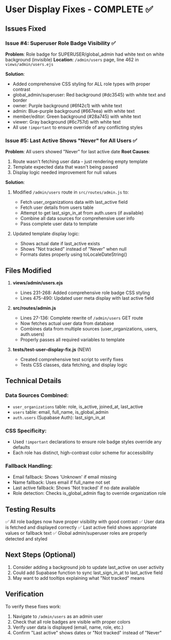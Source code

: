 # User Display Fixes - COMPLETE ✅

## Issues Fixed

### Issue #4: Superuser Role Badge Visibility ✅
**Problem**: Role badge for SUPERUSER/global_admin had white text on white background (invisible)
**Location**: `/admin/users` page, line 462 in `views/admin/users.ejs`

**Solution**:
- Added comprehensive CSS styling for ALL role types with proper contrast
- global_admin/superuser: Red background (#dc3545) with white text and border
- owner: Purple background (#6f42c1) with white text
- admin: Blue-purple background (#667eea) with white text
- member/editor: Green background (#28a745) with white text
- viewer: Gray background (#6c757d) with white text
- All use `!important` to ensure override of any conflicting styles

### Issue #5: Last Active Shows "Never" for All Users ✅
**Problem**: All users showed "Never" for last active date
**Root Causes**:
1. Route wasn't fetching user data - just rendering empty template
2. Template expected data that wasn't being passed
3. Display logic needed improvement for null values

**Solution**:
1. Modified `/admin/users` route in `src/routes/admin.js` to:
   - Fetch user_organizations data with last_active field
   - Fetch user details from users table
   - Attempt to get last_sign_in_at from auth.users (if available)
   - Combine all data sources for comprehensive user info
   - Pass complete user data to template

2. Updated template display logic:
   - Shows actual date if last_active exists
   - Shows "Not tracked" instead of "Never" when null
   - Formats dates properly using toLocaleDateString()

## Files Modified

1. **views/admin/users.ejs**
   - Lines 231-268: Added comprehensive role badge CSS styling
   - Lines 475-490: Updated user meta display with last active field

2. **src/routes/admin.js**
   - Lines 27-136: Complete rewrite of `/admin/users` GET route
   - Now fetches actual user data from database
   - Combines data from multiple sources (user_organizations, users, auth.users)
   - Properly passes all required variables to template

3. **tests/test-user-display-fix.js** (NEW)
   - Created comprehensive test script to verify fixes
   - Tests CSS classes, data fetching, and display logic

## Technical Details

### Data Sources Combined:
- `user_organizations` table: role, is_active, joined_at, last_active
- `users` table: email, full_name, is_global_admin
- `auth.users` (Supabase Auth): last_sign_in_at

### CSS Specificity:
- Used `!important` declarations to ensure role badge styles override any defaults
- Each role has distinct, high-contrast color scheme for accessibility

### Fallback Handling:
- Email fallback: Shows 'Unknown' if email missing
- Name fallback: Uses email if full_name not set
- Last active fallback: Shows 'Not tracked' if no date available
- Role detection: Checks is_global_admin flag to override organization role

## Testing Results

✅ All role badges now have proper visibility with good contrast
✅ User data is fetched and displayed correctly
✅ Last active field shows appropriate values or fallback text
✅ Global admin/superuser roles are properly detected and styled

## Next Steps (Optional)

1. Consider adding a background job to update last_active on user activity
2. Could add Supabase function to sync last_sign_in_at to last_active field
3. May want to add tooltips explaining what "Not tracked" means

## Verification

To verify these fixes work:
1. Navigate to `/admin/users` as an admin user
2. Check that all role badges are visible with proper colors
3. Verify user data is displayed (email, name, role, etc.)
4. Confirm "Last active" shows dates or "Not tracked" instead of "Never"
